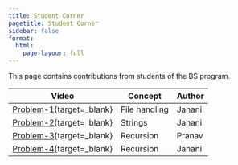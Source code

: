 ```yaml
---
title: Student Corner
pagetitle: Student Corner
sidebar: false
format:
  html:
    page-layour: full
---
```


This page contains contributions from students of the BS program.

| Video                                                    | Concept       | Author |
| -------------------------------------------------------- | ------------- | ------ |
| [Problem-1](https://youtu.be/9gkAwtqSkQs){target=_blank} | File handling | Janani |
| [Problem-2](https://youtu.be/ZzsdPmM2_kI){target=_blank} | Strings       | Janani |
| [Problem-3](https://youtu.be/0PWewMHy4bA){target=_blank} | Recursion     | Pranav |
| [Problem-4](https://youtu.be/_jBHUWz11aM){target=_blank} | Recursion     | Janani |

